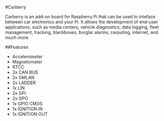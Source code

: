 <!--
---
name: Carberry
class: board
type: other
formfactor: Custom
manufacturer: Paser
collected: Other
description: add-on board designed to inteface with car electronics
url: http://www.carberry.it/en/p/347/Carberry/
buy: http://www.carberry.it
image: 'carberry.png'
pincount: 26
eeprom: no
power:
  '2':
ground:
  '6':
  '9':
  '14':
  '20':
  '25':
  '30':
  '34':
  '39':
pin:
  '8':
    name: TXD / Transmit
    direction: output
  '10':
    name: RXD / Receive
    direction: input
  '12':
    name: LIRC
  '13':
    name: Shutdown
-->
#Carberry

Carberry is an add-on board for Raspberry Pi that can be used to inteface between car electronics and your Pi. It allows the development of end-user applications, such as media centers, vehicle diagnostics, data logging, fleet management, tracking, blackboxes, burglar alarms, carputing, internet, and much more.

##Features
- Accelerometer
- Magnetometer
- RTCC
- 2x CAN BUS
- 2x GMLAN
- 2x LADDER
- 1x LIN
- 2x GPI
- 2x GPO
- 1x GPIO CMOS
- 1x IGNITION IN
- 1x IGNITION OUT
